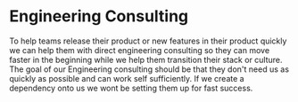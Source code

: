 # Engineering Consulting

To help teams release their product or new features in their product quickly we can
help them with direct engineering consulting so they can move faster in the beginning
while we help them transition their stack or culture. The goal of our Engineering
consulting should be that they don't need us as quickly as possible and can work self
sufficiently. If we create a dependency onto us we wont be setting them up for fast
success.
